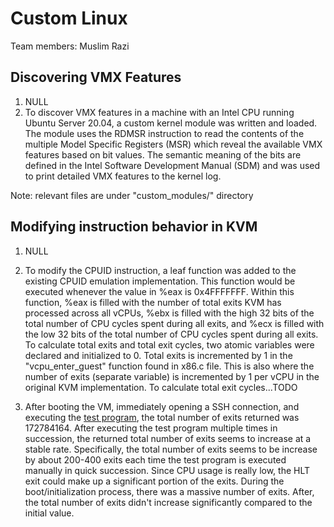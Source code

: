 # Custom Linux

Team members: Muslim Razi

## Discovering VMX Features

1. NULL
2. To discover VMX features in a machine with an Intel CPU running Ubuntu Server 20.04, a custom kernel module was written and loaded. The module uses the RDMSR instruction to read the contents of the multiple Model Specific Registers (MSR) which reveal the available VMX features based on bit values. The semantic meaning of the bits are defined in the Intel Software Development Manual (SDM) and was used to print detailed VMX features to the kernel log.

Note: relevant files are under "custom_modules/" directory

## Modifying instruction behavior in KVM

1. NULL
2. To modify the CPUID instruction, a leaf function was added to the existing CPUID emulation implementation. This function would be executed whenever the value in %eax is 0x4FFFFFFF. Within this function, %eax is filled with the number of total exits KVM has processed across all vCPUs, %ebx is filled with the high 32 bits of the total number of CPU cycles spent during all exits, and %ecx is filled with the low 32 bits of the total number of CPU cycles spent during all exits. To calculate total exits and total exit cycles, two atomic variables were declared and initialized to 0. Total exits is incremented by 1 in the "vcpu_enter_guest" function found in x86.c file. This is also where the number of exits (separate variable) is incremented by 1 per vCPU in the original KVM implementation. To calculate total exit cycles...TODO

3. After booting the VM, immediately opening a SSH connection, and executing the [test program](test_cpuid/prog.c), the total number of exits returned was 172784164. After executing the test program multiple times in succession, the returned total number of exits seems to increase at a stable rate. Specifically, the total number of exits seems to be increase by about 200-400 exits each time the test program is executed manually in quick succession. Since CPU usage is really low, the HLT exit could make up a significant portion of the exits. During the boot/initialization process, there was a massive number of exits. After, the total number of exits didn't increase significantly compared to the initial value.
